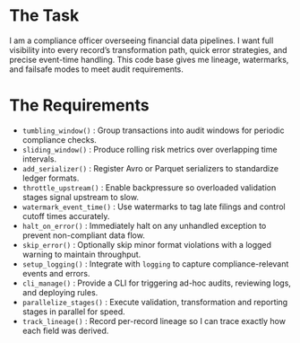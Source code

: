 # The Task

I am a compliance officer overseeing financial data pipelines. I want full visibility into every record’s transformation path, quick error strategies, and precise event-time handling. This code base gives me lineage, watermarks, and failsafe modes to meet audit requirements.

# The Requirements

* `tumbling_window()`        : Group transactions into audit windows for periodic compliance checks.  
* `sliding_window()`        : Produce rolling risk metrics over overlapping time intervals.  
* `add_serializer()`        : Register Avro or Parquet serializers to standardize ledger formats.  
* `throttle_upstream()`      : Enable backpressure so overloaded validation stages signal upstream to slow.  
* `watermark_event_time()`  : Use watermarks to tag late filings and control cutoff times accurately.  
* `halt_on_error()`         : Immediately halt on any unhandled exception to prevent non-compliant data flow.  
* `skip_error()`            : Optionally skip minor format violations with a logged warning to maintain throughput.  
* `setup_logging()`         : Integrate with `logging` to capture compliance-relevant events and errors.  
* `cli_manage()`            : Provide a CLI for triggering ad-hoc audits, reviewing logs, and deploying rules.  
* `parallelize_stages()`    : Execute validation, transformation and reporting stages in parallel for speed.  
* `track_lineage()`         : Record per-record lineage so I can trace exactly how each field was derived.  
